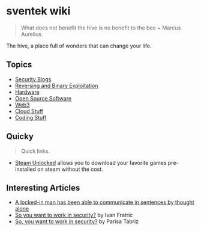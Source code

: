 # sventek wiki

> What does not benefit the hive is no benefit to the bee ~ Marcus Aurelius.

The hive, a place full of wonders that can change your life.

## Topics

- [Security Blogs](./wiki/security.md)
- [Reversing and Binary Exploitation](./wiki/reversing.md)
- [Hardware](./wiki/hardware.md)
- [Open Source Software](./wiki/OSS.md)
- [Web3](./wiki/web3.md)
- [Cloud Stuff](./wiki/cloud.md)
- [Coding Stuff](./wiki/code.md)

## Quicky

> Quick links.

- [Steam Unlocked](https://steamunlocked.net/) allows you to download your favorite games pre-installed on steam without the cost.

## Interesting Articles

- [A locked-in man has been able to communicate in sentences by thought alone](https://www.technologyreview.com/2022/03/22/1047664/locked-in-patient-bci-communicate-in-sentences/)
- [So you want to work in security?](https://ifsec.blogspot.com/2018/02/so-you-want-to-work-in-security-and-for.html?m=1) by Ivan Fratric
- [So, you want to work in security?](https://www.freecodecamp.org/news/so-you-want-to-work-in-security-bc6c10157d23) by Parisa Tabriz
